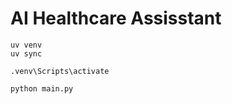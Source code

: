 # AI Healthcare Assisstant

```
uv venv
uv sync
```

```
.venv\Scripts\activate
```

```
python main.py
```